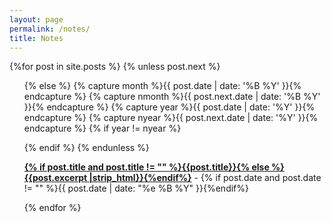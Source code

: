 ```yaml
---
layout: page
permalink: /notes/
title: Notes
---
```



<div id="archives">
  <section id="archive">
    {%for post in site.posts %}
    {% unless post.next %}
    <ul class="this">
        {% else %}
        {% capture month %}{{ post.date | date: '%B %Y' }}{% endcapture %}
        {% capture nmonth %}{{ post.next.date | date: '%B %Y' }}{% endcapture %}
        {% capture year %}{{ post.date | date: '%Y' }}{% endcapture %}
        {% capture nyear %}{{ post.next.date | date: '%Y' }}{% endcapture %}
        {% if year != nyear %}
    </ul>
    <ul class="past">
        {% endif %}
        {% endunless %}
        <p><b><a href="{{ site.baseurl }}{{ post.url }}">{% if post.title and post.title != "" %}{{post.title}}{% else %}{{post.excerpt |strip_html}}{%endif%}</a></b> - {% if post.date and post.date != "" %}{{ post.date | date: "%e %B %Y" }}{%endif%}</p>
        {% endfor %}
    </ul>
  </section>
</div>
